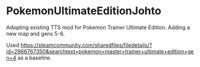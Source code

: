 # PokemonUltimateEditionJohto
Adopting existing TTS mod for Pokemon Trainer Ultimate Edition. Adding a new map and gens 5-8. 

Used https://steamcommunity.com/sharedfiles/filedetails/?id=2966767350&searchtext=pokemon+master+trainer+ultimate+edition+gen+4 as a baseline.
